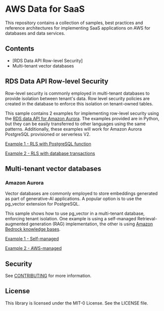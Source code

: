 # AWS Data for SaaS

This repository contains a collection of samples, best practices and reference architectures for implementing SaaS applications on AWS for databases and data services. 

## Contents

* [RDS Data API Row-level Security]
* Multi-tenant vector databases

## RDS Data API Row-level Security

Row-level security is commonly employed in multi-tenant databases to provide isolation between tenant's data. Row level security policies are created in the database to enforce this isolation on tenant-owned tables. 

This sample contains 2 examples for implementing row-level security using the [RDS data API for Amazon Aurora](https://docs.aws.amazon.com/AmazonRDS/latest/AuroraUserGuide/data-api.html). The examples provided are in Python, but they can be easily transferred to other languages using the same patterns. Additionally, these examples will work for Amazon Aurora PostgreSQL provisioned or serverless V2.

[Example 1 - RLS with PostgreSQL function](rds-data-api-rls/rds-data-api-rls-function.ipynb)

[Example 2 - RLS with database transactions](rds-data-api-rls/rds-data-api-rls-transaction.ipynb)

## Multi-tenant vector databases

### Amazon Aurora

Vector databases are commonly employed to store embeddings generated as part of generative-AI applications. A popular option is to use the pg_vector extension for PostgreSQL. 

This sample shows how to use pg_vector in a multi-tenant database, enforcing tenant isolation. One example is using a self-managed Retrieval-augmented generation (RAG) implementation, the other is using [Amazon Bedrock knowledge bases](https://docs.aws.amazon.com/bedrock/latest/userguide/knowledge-base.html). 

[Example 1 - Self-managed](multi-tenant-vector-database/amazon-aurora/self-managed/)

[Example 2 - AWS-managed](multi-tenant-vector-database/amazon-aurora/aws-managed/)

## Security

See [CONTRIBUTING](CONTRIBUTING.md#security-issue-notifications) for more information.

## License

This library is licensed under the MIT-0 License. See the LICENSE file.

